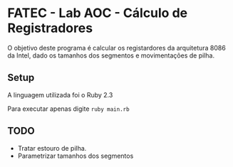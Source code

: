 # FATEC - Lab AOC - Cálculo de Registradores

O objetivo deste programa é calcular os registardores da arquitetura 8086 da Intel, dado os tamanhos dos segmentos e movimentações de pilha.

## Setup

A linguagem utilizada foi o Ruby 2.3

Para executar apenas digite `ruby main.rb`

## TODO

- Tratar estouro de pilha.
- Parametrizar tamanhos dos segmentos
